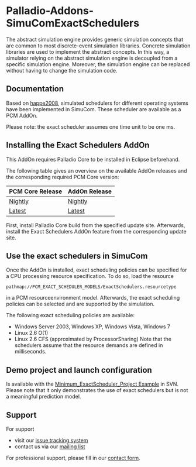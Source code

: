 # Palladio-Addons-SimuComExactSchedulers
The abstract simulation engine provides generic simulation concepts
that are common to most discrete-event simulation libraries.
Concrete simulation libraries are used to implement the abstract
concepts. In this way, a simulator relying on the abstract simulation
engine is decoupled from a specific simulation engine. Moreover,
the simulation engine can be replaced without having to change
the simulation code.

## Documentation
Based on [happe2008](http://sdqweb.ipd.kit.edu/publications/theses_happe_bib.html#happe2008b), simulated schedulers for different operating systems have been implemented in SimuCom. These scheduler are available as a PCM AddOn.

Please note: the exact scheduler assumes one time unit to be one ms.

## Installing the Exact Schedulers AddOn
This AddOn requires Palladio Core to be installed in Eclipse beforehand.

The following table gives an overview on the available AddOn releases and the corresponding required PCM Core version:

| PCM Core Release | AddOn Release |
|---|---|
| [Nightly](https://updatesite.palladio-simulator.com/palladio-core-pcm/nightly/) |	[Nightly](http://sdqweb.ipd.kit.edu/eclipse/palladio/addons/exactschedulers/nightly/) |
| [Latest](https://updatesite.palladio-simulator.com/palladio-core-pcm/releases/latest/)	| [Latest](https://updatesite.palladio-simulator.com/palladio-addons-simucomexactschedulers/releases/latest/) |

First, install Palladio Core build from the specified update site. Afterwards, install the Exact Schedulers AddOn feature from the corresponding update site.

## Use the exact schedulers in SimuCom
Once the AddOn is installed, exact scheduling policies can be specified for a CPU processing resource specification. To do so, load the resource

```
pathmap://PCM_EXACT_SCHEDULER_MODELS/ExactSchedulers.resourcetype
```

in a PCM resourceenvironment model. Afterwards, the exact scheduling policies can be selected and are supported by the simulation.

The following exact scheduling policies are available:

* Windows Server 2003, Windows XP, Windows Vista, Windows 7
* Linux 2.6 O(1)
* Linux 2.6 CFS (approximated by ProcessorSharing)
Note that the schedulers assume that the resource demands are defined in milliseconds.

## Demo project and launch configuration
Is available with the [Minimum_ExactScheduler_Project Example](https://anonymous:anonymous@svnserver.informatik.kit.edu/i43/svn/code/trunk/Palladio/Incubation/SimuLizar/trunk/ExampleModels/Minimum_ExactScheduler_Project) in SVN. Please note that it only demonstrates the use of exact schedulers but is not a meaningful prediction model.

## Support
For support
* visit our [issue tracking system](https://palladio-simulator.com/jira)
* contact us via our [mailing list](https://lists.ira.uni-karlsruhe.de/mailman/listinfo/palladio-dev)

For professional support, please fill in our [contact form](http://www.palladio-simulator.com/about_palladio/support/).
